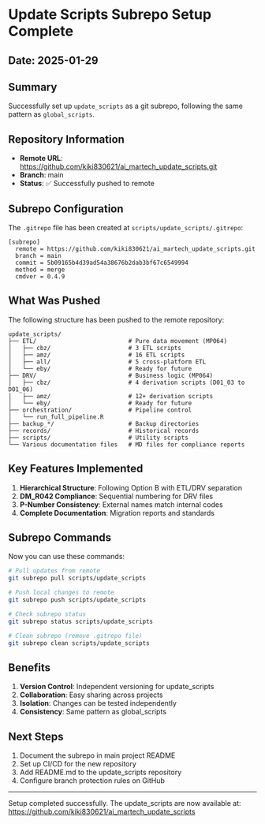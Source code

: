 # Update Scripts Subrepo Setup Complete

## Date: 2025-01-29

## Summary
Successfully set up `update_scripts` as a git subrepo, following the same pattern as `global_scripts`.

## Repository Information
- **Remote URL**: https://github.com/kiki830621/ai_martech_update_scripts.git
- **Branch**: main
- **Status**: ✅ Successfully pushed to remote

## Subrepo Configuration
The `.gitrepo` file has been created at `scripts/update_scripts/.gitrepo`:
```
[subrepo]
  remote = https://github.com/kiki830621/ai_martech_update_scripts.git
  branch = main
  commit = 5b09165b4d39ad54a38676b2dab3bf67c6549994
  method = merge
  cmdver = 0.4.9
```

## What Was Pushed
The following structure has been pushed to the remote repository:

```
update_scripts/
├── ETL/                          # Pure data movement (MP064)
│   ├── cbz/                      # 3 ETL scripts
│   ├── amz/                      # 16 ETL scripts
│   ├── all/                      # 5 cross-platform ETL
│   └── eby/                      # Ready for future
├── DRV/                          # Business logic (MP064)
│   ├── cbz/                      # 4 derivation scripts (D01_03 to D01_06)
│   ├── amz/                      # 12+ derivation scripts
│   └── eby/                      # Ready for future
├── orchestration/                # Pipeline control
│   └── run_full_pipeline.R
├── backup_*/                     # Backup directories
├── records/                      # Historical records
├── scripts/                      # Utility scripts
└── Various documentation files   # MD files for compliance reports
```

## Key Features Implemented
1. **Hierarchical Structure**: Following Option B with ETL/DRV separation
2. **DM_R042 Compliance**: Sequential numbering for DRV files
3. **P-Number Consistency**: External names match internal codes
4. **Complete Documentation**: Migration reports and standards

## Subrepo Commands
Now you can use these commands:

```bash
# Pull updates from remote
git subrepo pull scripts/update_scripts

# Push local changes to remote
git subrepo push scripts/update_scripts

# Check subrepo status
git subrepo status scripts/update_scripts

# Clean subrepo (remove .gitrepo file)
git subrepo clean scripts/update_scripts
```

## Benefits
1. **Version Control**: Independent versioning for update_scripts
2. **Collaboration**: Easy sharing across projects
3. **Isolation**: Changes can be tested independently
4. **Consistency**: Same pattern as global_scripts

## Next Steps
1. Document the subrepo in main project README
2. Set up CI/CD for the new repository
3. Add README.md to the update_scripts repository
4. Configure branch protection rules on GitHub

---
Setup completed successfully. The update_scripts are now available at:
https://github.com/kiki830621/ai_martech_update_scripts